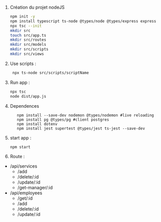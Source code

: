 1. Création du projet nodeJS
   ```bash
   npm init -y
   npm install typescript ts-node @types/node @types/express express
   npx tsc --init
   mkdir src
   touch src/app.ts
   mkdir src/routes
   mkdir src/models
   mkdir src/scripts
   mkdir src/views
   ```

2. Use scripts :
   ```bash 
    npx ts-node src/scripts/scriptName
   ```
   
3. Run app :
   ```bash 
   npx tsc
   node dist/app.js
   ```

4. Dependences
   ```shell
      npm install --save-dev nodemon @types/nodemon #live reloading
      npm install pg @types/pg #client postgres
      npm install dotenv
      npm install jest supertest @types/jest ts-jest --save-dev
   ```
   
5. start app :
   ```shell
   npm start
   ```
   
6. Route :
  - /api/services
    - /add
    - /delete/:id
    - /update/:id
    - /get-manager/:id
  - /api/employees
    - /get/:id
    - /add
    - /delete/:id
    - /update/:id
   